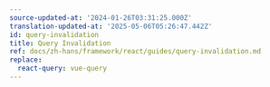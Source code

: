 ```yaml
---
source-updated-at: '2024-01-26T03:31:25.000Z'
translation-updated-at: '2025-05-06T05:26:47.442Z'
id: query-invalidation
title: Query Invalidation
ref: docs/zh-hans/framework/react/guides/query-invalidation.md
replace:
  react-query: vue-query
---
```


